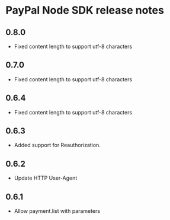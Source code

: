 PayPal Node SDK release notes
============================

0.8.0
-----
* Fixed content length to support utf-8 characters

0.7.0
-----
* Fixed content length to support utf-8 characters

0.6.4
-----
* Fixed content length to support utf-8 characters

0.6.3
-----
* Added support for Reauthorization.

0.6.2
-----
* Update HTTP User-Agent

0.6.1
-----
* Allow payment.list with parameters